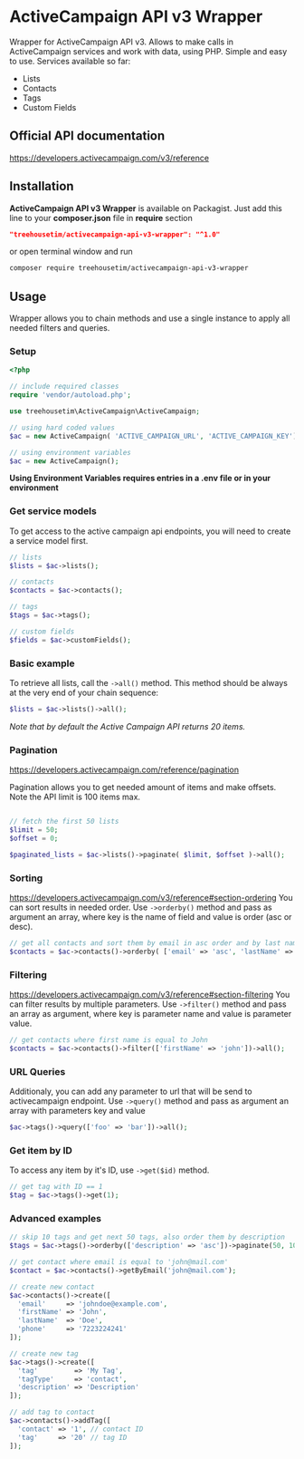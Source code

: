 # ActiveCampaign API v3 Wrapper


Wrapper for ActiveCampaign API v3.
Allows to make calls in ActiveCampaign services and work with data, using PHP. Simple and easy to use.
Services available so far:
- Lists
- Contacts
- Tags
- Custom Fields

## Official API documentation

https://developers.activecampaign.com/v3/reference

## Installation

**ActiveCampaign API v3 Wrapper** is available on Packagist. Just add this line to your **composer.json** file in **require** section

```json
"treehousetim/activecampaign-api-v3-wrapper": "^1.0"
```

or open terminal window and run

```bash
composer require treehousetim/activecampaign-api-v3-wrapper
```

## Usage

Wrapper allows you to chain methods and use a single instance to apply all needed filters and queries.

### Setup

```php
<?php

// include required classes
require 'vendor/autoload.php';

use treehousetim\ActiveCampaign\ActiveCampaign;

// using hard coded values
$ac = new ActiveCampaign( 'ACTIVE_CAMPAIGN_URL', 'ACTIVE_CAMPAIGN_KEY');

// using environment variables
$ac = new ActiveCampaign();
```

**Using Environment Variables requires entries in a .env file or in your environment**

### Get service models

To get access to the active campaign api endpoints, you will need to create a service model first.

```php
// lists
$lists = $ac->lists();

// contacts
$contacts = $ac->contacts();

// tags
$tags = $ac->tags();

// custom fields
$fields = $ac->customFields();

```

### Basic example

To retrieve all lists, call the `->all()` method. This method should be always at the very end of your chain sequence:

```php
$lists = $ac->lists()->all();
```
_Note that by default the Active Campaign API returns 20 items._

### Pagination

https://developers.activecampaign.com/reference/pagination

Pagination allows you to get needed amount of items and make offsets.
Note the API limit is 100 items max.


```php

// fetch the first 50 lists
$limit = 50;
$offset = 0;

$paginated_lists = $ac->lists()->paginate( $limit, $offset )->all();
```

### Sorting

https://developers.activecampaign.com/v3/reference#section-ordering
You can sort results in needed order. Use `->orderby()` method and pass as argument an array, where key is the name of field and value is order (asc or desc).
 
```php
// get all contacts and sort them by email in asc order and by last name in desc order
$contacts = $ac->contacts()->orderby( ['email' => 'asc', 'lastName' => 'desc'] )->all();
```

### Filtering

https://developers.activecampaign.com/v3/reference#section-filtering
You can filter results by multiple parameters. Use `->filter()` method and pass an array as argument, where key is parameter name and value is parameter value.

```php
// get contacts where first name is equal to John
$contacts = $ac->contacts()->filter(['firstName' => 'john'])->all();
```

### URL Queries

Additionaly, you can add any parameter to url that will be send to activecampaign endpoint. Use `->query()` method and pass as argument an array with parameters key and value

```php
$ac->tags()->query(['foo' => 'bar'])->all();
```

### Get item by ID

To access any item by it's ID, use `->get($id)` method.

```php
// get tag with ID == 1
$tag = $ac->tags()->get(1);
```

### Advanced examples

```php
// skip 10 tags and get next 50 tags, also order them by description
$tags = $ac->tags()->orderby(['description' => 'asc'])->paginate(50, 10)->all();

// get contact where email is equal to 'john@mail.com'
$contact = $ac->contacts()->getByEmail('john@mail.com');

// create new contact
$ac->contacts()->create([
  'email'     => 'johndoe@example.com',
  'firstName' => 'John',
  'lastName'  => 'Doe',
  'phone'     => '7223224241'
]);

// create new tag
$ac->tags()->create([
  'tag'         => 'My Tag',
  'tagType'     => 'contact',
  'description' => 'Description'
]);

// add tag to contact
$ac->contacts()->addTag([
  'contact' => '1', // contact ID
  'tag'     => '20' // tag ID
]);


```

